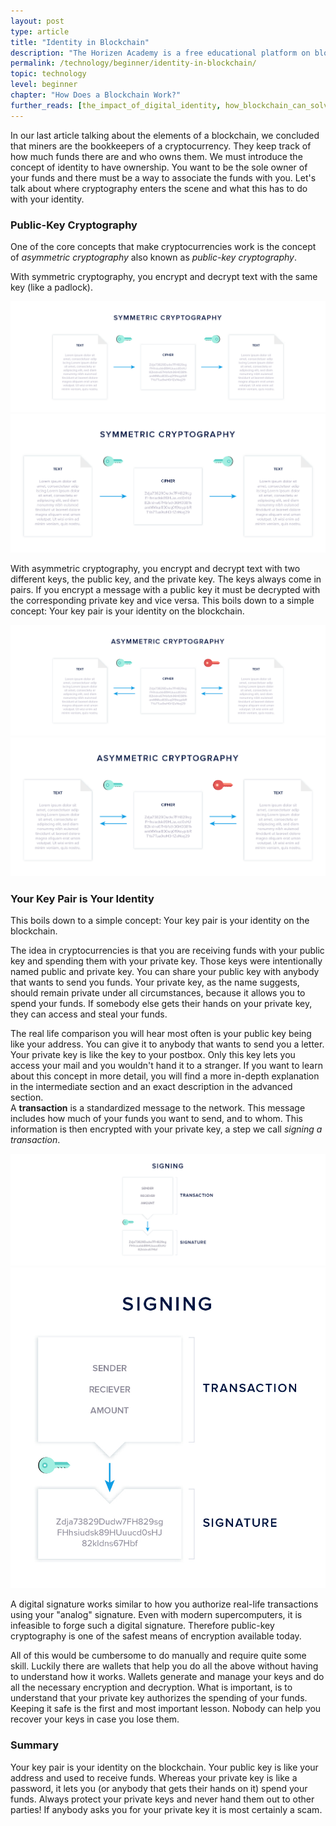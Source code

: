 ```yaml
---
layout: post
type: article
title: "Identity in Blockchain"
description: "The Horizen Academy is a free educational platform on blockchain technology, cryptocurrency, and privacy. In this article, we explain cryptography's part in blockchain as it relates to identity, ownership, and your key pairs at a beginner level."
permalink: /technology/beginner/identity-in-blockchain/
topic: technology
level: beginner
chapter: "How Does a Blockchain Work?"
further_reads: [the_impact_of_digital_identity, how_blockchain_can_solve_identity_management_problems]
---
```


In our last article talking about the elements of a blockchain, we concluded that miners are the bookkeepers of a cryptocurrency. They keep track of how much funds there are and who owns them. We must introduce the concept of identity to have ownership. You want to be the sole owner of your funds and there must be a way to associate the funds with you. Let's talk about where cryptography enters the scene and what this has to do with your identity.

### Public-Key Cryptography

One of the core concepts that make cryptocurrencies work is the concept of _asymmetric cryptography_ also known as _public-key cryptography_.

With symmetric cryptography, you encrypt and decrypt text with the same key (like a padlock).

![Symmetric](/assets/post_files/technology/beginner/identity-in-blockchain/symmetric_D.jpg)
![Symmetric](/assets/post_files/technology/beginner/identity-in-blockchain/symmetric_M.jpg)

With asymmetric cryptography, you encrypt and decrypt text with two different keys, the public key, and the private key. The keys always come in pairs. If you encrypt a message with a public key it must be decrypted with the corresponding private key and vice versa. This boils down to a simple concept: Your key pair is your identity on the blockchain.

![Asymmetric](/assets/post_files/technology/beginner/identity-in-blockchain/asymmetric_D.jpg)
![Asymmetric](/assets/post_files/technology/beginner/identity-in-blockchain/asymmetric_M.jpg)

### Your Key Pair is Your Identity

This boils down to a simple concept: Your key pair is your identity on the blockchain.

The idea in cryptocurrencies is that you are receiving funds with your public key and spending them with your private key. Those keys were intentionally named public and private key. You can share your public key with anybody that wants to send you funds. Your private key, as the name suggests, should remain private under all circumstances, because it allows you to spend your funds. If somebody else gets their hands on your private key, they can access and steal your funds.

The real life comparison you will hear most often is your public key being like your address. You can give it to anybody that wants to send you a letter. Your private key is like the key to your postbox. Only this key lets you access your mail and you wouldn't hand it to a stranger. If you want to learn about this concept in more detail, you will find a more in-depth explanation in the intermediate section and an exact description in the advanced section.  
A **transaction** is a standardized message to the network. This message includes how much of your funds you want to send, and to whom. This information is then encrypted with your private key, a step we call _signing a transaction_.

![Signing](/assets/post_files/technology/beginner/identity-in-blockchain/signing_D.jpg)
![Signing](/assets/post_files/technology/beginner/identity-in-blockchain/signing_M.jpg)

A digital signature works similar to how you authorize real-life transactions using your "analog" signature. Even with modern supercomputers, it is infeasible to forge such a digital signature. Therefore public-key cryptography is one of the safest means of encryption available today.

All of this would be cumbersome to do manually and require quite some skill. Luckily there are wallets that help you do all the above without having to understand how it works. Wallets generate and manage your keys and do all the necessary encryption and decryption. What is important, is to understand that your private key authorizes the spending of your funds. Keeping it safe is the first and most important lesson. Nobody can help you recover your keys in case you lose them.

### Summary

Your key pair is your identity on the blockchain. Your public key is like your address and used to receive funds. Whereas your private key is like a password, it lets you (or anybody that gets their hands on it) spend your funds. Always protect your private keys and never hand them out to other parties! If anybody asks you for your private key it is most certainly a scam.

